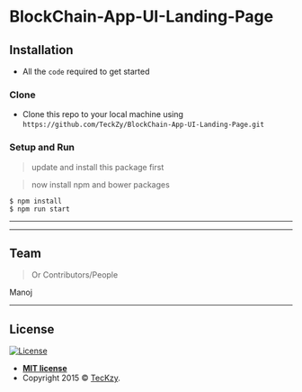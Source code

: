 # BlockChain-App-UI-Landing-Page

## Installation

- All the `code` required to get started

### Clone

- Clone this repo to your local machine using `https://github.com/TeckZy/BlockChain-App-UI-Landing-Page.git`

### Setup and Run

> update and install this package first

> now install npm and bower packages

```shell
$ npm install
$ npm run start
```

---

---

## Team

> Or Contributors/People

Manoj

---

## License

[![License](http://img.shields.io/:license-mit-blue.svg?style=flat-square)](http://badges.mit-license.org)

- **[MIT license](http://opensource.org/licenses/mit-license.php)**
- Copyright 2015 © <a href="https://github.com/TeckZy" target="_blank">TecKzy</a>.
